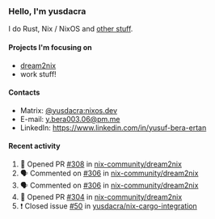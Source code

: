 ### Hello, I'm yusdacra

I do Rust, Nix / NixOS and [other stuff](https://gaze.systems/).

#### Projects I'm focusing on

- [dream2nix](https://github.com/nix-community/dream2nix)
- work stuff!

#### Contacts

- Matrix: [@yusdacra:nixos.dev](https://matrix.to/#/@yusdacra:nixos.dev)
- E-mail: y.bera003.06@pm.me
- LinkedIn: https://www.linkedin.com/in/yusuf-bera-ertan

#### Recent activity

<!--START_SECTION:activity-->
1. 💪 Opened PR [#308](https://github.com/nix-community/dream2nix/pull/308) in [nix-community/dream2nix](https://github.com/nix-community/dream2nix)
2. 🗣 Commented on [#306](https://github.com/nix-community/dream2nix/issues/306) in [nix-community/dream2nix](https://github.com/nix-community/dream2nix)
3. 🗣 Commented on [#306](https://github.com/nix-community/dream2nix/issues/306) in [nix-community/dream2nix](https://github.com/nix-community/dream2nix)
4. 💪 Opened PR [#304](https://github.com/nix-community/dream2nix/pull/304) in [nix-community/dream2nix](https://github.com/nix-community/dream2nix)
5. ❗️ Closed issue [#50](https://github.com/yusdacra/nix-cargo-integration/issues/50) in [yusdacra/nix-cargo-integration](https://github.com/yusdacra/nix-cargo-integration)
<!--END_SECTION:activity-->
